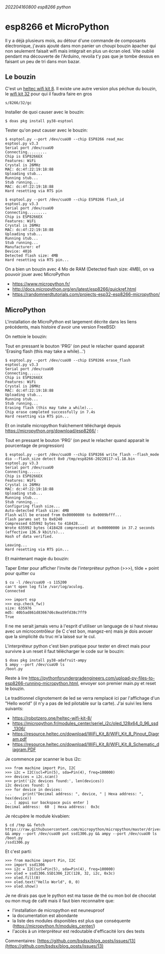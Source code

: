 ###### 202204160800 esp8266 python
# esp8266 et MicroPython

Il y a déjà plusieurs mois, au détour d'une commande de composants électronique, j'avais ajouté dans mon panier un choupi bouzin àpacher qui non seulement faisait wifi mais intégrait en plus un écran oled. Vite oublié pendant ma découverte de l'Arduino, revoila t'y pas que je tombe dessus en faisant un peu de tri dans mon bazar.

## Le bouzin

C'est un [heltec wifi kit 8](https://heltec.org/project/wifi-kit-8/). Il existe une autre version plus péchue du bouzin, le [wifi kit 32](https://heltec.org/project/wifi-kit-32/) pour qui il faudra faire en gros

    s/8266/32/gc

Installer de quoi causer avec le bouzin:

    $ doas pkg install py38-esptool

Tester qu'on peut causer avec le bouzin:

    $ esptool.py --port /dev/cuaU0 --chip ESP8266 read_mac
    esptool.py v3.3
    Serial port /dev/cuaU0
    Connecting.........
    Chip is ESP8266EX
    Features: WiFi
    Crystal is 26MHz
    MAC: dc:4f:22:19:18:88
    Uploading stub...
    Running stub...
    Stub running...
    MAC: dc:4f:22:19:18:88
    Hard resetting via RTS pin 

    $ esptool.py --port /dev/cuaU0 --chip ESP8266 flash_id
    esptool.py v3.3
    Serial port /dev/cuaU0
    Connecting.........
    Chip is ESP8266EX
    Features: WiFi
    Crystal is 26MHz
    MAC: dc:4f:22:19:18:88
    Uploading stub...
    Running stub...
    Stub running...
    Manufacturer: ef
    Device: 4016
    Detected flash size: 4MB
    Hard resetting via RTS pin...

On a bien un bouzin avec 4 Mo de RAM (Detected flash size: 4MB), on va pouvoir jouer avec MicroPython

- https://www.micropython.fr/
- http://docs.micropython.org/en/latest/esp8266/quickref.html
- https://randomnerdtutorials.com/projects-esp32-esp8266-micropython/

##  MicroPython

L'installation de MicroPython est largement décrite dans les liens précédents, mais histoire d'avoir une version FreeBSD:

On nettoie le bouzin:

Tout en pressant le bouton 'PRG' (on peut le relacher quand apparait 'Erasing flash (this may take a while)...')

    $ esptool.py --port /dev/cuaU0 --chip ESP8266 erase_flash
    esptool.py v3.3
    Serial port /dev/cuaU0
    Connecting......
    Chip is ESP8266EX
    Features: WiFi
    Crystal is 26MHz
    MAC: dc:4f:22:19:18:88
    Uploading stub...
    Running stub...
    Stub running...
    Erasing flash (this may take a while)...
    Chip erase completed successfully in 7.4s
    Hard resetting via RTS pin...

Et on installe micropython fraîchement téléchargé depuis https://micropython.org/download/esp8266/ :

Tout en pressant le bouton 'PRG' (on peut le relacher quand apparait le pourcentage de progression)

    $ esptool.py --port /dev/cuaU0 --chip ESP8266 write_flash --flash_mode dio --flash_size detect 0x0 /tmp/esp8266-20220117-v1.18.bin
    esptool.py v3.3
    Serial port /dev/cuaU0
    Connecting......
    Chip is ESP8266EX
    Features: WiFi
    Crystal is 26MHz
    MAC: dc:4f:22:19:18:88
    Uploading stub...
    Running stub...
    Stub running...
    Configuring flash size...
    Auto-detected Flash size: 4MB
    Flash will be erased from 0x00000000 to 0x0009bfff...
    Flash params set to 0x0240
    Compressed 635992 bytes to 418428...
    Wrote 635992 bytes (418428 compressed) at 0x00000000 in 37.2 seconds (effective 136.9 kbit/s)...
    Hash of data verified.
    
    Leaving...
    Hard resetting via RTS pin...

Et maintenant magie du bouzin: 

Taper Enter pour afficher l'invite de l'interpréteur python (>>>), tilde + point pour quitter cu

    $ cu -l /dev/cuaU0 -s 115200
    can't open log file /var/log/aculog.
    Connected
    
    >>> import esp
    >>> esp.check_fw()
    size: 635976
    md5: 40b5ad861d83667d6c8ea59fd38c7ff9
    True

Il ne me serait jamais venu à l'esprit d'utiliser un language de si haut niveau avec un microcontrôleur (le C c'est bon, mangez-en) mais je dois avouer que la simplicité du truc m'a laissé sur le cul.

L'interpréteur python c'est bien pratique pour tester en direct mais pour survivre à un reset il faut télécharger le code sur le bouzin:

    $ doas pkg install py38-adafruit-ampy
    $ ampy --port /dev/cuaU0 ls
    /boot.py

Reste à lire https://pythonforundergradengineers.com/upload-py-files-to-esp8266-running-micropython.html, envoyer son premier main.py et reset le bouzin.

Le traditionnel clignotement de led se verra remplacé ici par l'affichage d'un "Hello world" (il n'y a pas de led pilotable sur la carte). J'ai suivi les liens suivants:

- https://robotzero.one/heltec-wifi-kit-8/
- https://micropython.fr/modules_center/seriel_i2c/oled_128x64_0_96_ssd_1306/
- https://resource.heltec.cn/download/WiFi_Kit_8/WIFI_Kit_8_Pinout_Diagram.pdf
- https://resource.heltec.cn/download/WiFi_Kit_8/WIFI_Kit_8_Schematic_diagram.PDF

Je commence par scanner le bus i2c:

    >>> from machine import Pin, I2C
    >>> i2c = I2C(scl=Pin(5), sda=Pin(4), freq=100000)
    >>> devices = i2c.scan()
    >>> print('i2c devices found:', len(devices))
    i2c devices found: 1
    >>> for device in devices:
    ...     print("Decimal address: ", device, " | Hexa address: ", hex(device))
    ... [ appui sur backspace puis enter ]
    Decimal address:  60  | Hexa address:  0x3c

Je récupère le module kivabien:

    $ cd /tmp && fetch https://raw.githubusercontent.com/micropython/micropython/master/drivers/display/ssd1306.py && ampy --port /dev/cuaU0 put ssd1306.py && ampy --port /dev/cuaU0 ls
    /boot.py
    /ssd1306.py

Et c'est parti:

    >>> from machine import Pin, I2C
    >>> import ssd1306
    >>> i2c = I2C(scl=Pin(5), sda=Pin(4), freq=100000)
    >>> oled = ssd1306.SSD1306_I2C(128, 32, i2c, 0x3c)
    >>> oled.fill(0)
    >>> oled.text("Hello World", 0, 0)
    >>> oled.show()

Je ne dirais pas que le python est ma tasse de thé ou mon bol de chocolat ou mon mug de café mais il faut bien reconnaitre que:

- l'installation de micropython est neuneuproof
- la documentation est abondante
- la liste des modules disponibles est plus que conséquente (https://micropython.fr/modules_center/)
- l'accès à un interpréteur est redoutable d'efficacité lors des tests

Commentaires: [https://github.com/bsdsx/blog_posts/issues/13](https://github.com/bsdsx/blog_posts/issues/13)
